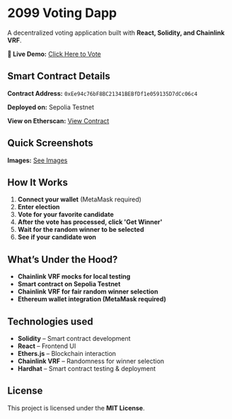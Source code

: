 # 2099 Voting Dapp

A decentralized voting application built with **React, Solidity, and Chainlink VRF**.
 
**🚀 Live Demo:** [Click Here to Vote](https://2099-vote-dapp.vercel.app) 


## Smart Contract Details
**Contract Address:** `0xEe94c76bF8BC21341BEBfDf1e059135D7dCc06c4`

**Deployed on:** Sepolia Testnet

**View on Etherscan:** [View Contract](https://sepolia.etherscan.io/address/0xEe94c76bF8BC21341BEBfDf1e059135D7dCc06c4) 


## Quick Screenshots
**Images:** [See Images](https://imgur.com/a/fVn9A1O) 


## How It Works
1. **Connect your wallet** (MetaMask required)  
2. **Enter election**  
3. **Vote for your favorite candidate**  
4. **After the vote has processed, click 'Get Winner'** 
5. **Wait for the random winner to be selected**  
6. **See if your candidate won**  

## What’s Under the Hood?
- **Chainlink VRF mocks for local testing** 
- **Smart contract on Sepolia Testnet**  
- **Chainlink VRF for fair random winner selection**  
- **Ethereum wallet integration (MetaMask required)**  

## Technologies used
- **Solidity** – Smart contract development  
- **React** – Frontend UI  
- **Ethers.js** – Blockchain interaction  
- **Chainlink VRF** – Randomness for winner selection  
- **Hardhat** – Smart contract testing & deployment  

## License
This project is licensed under the **MIT License**.
